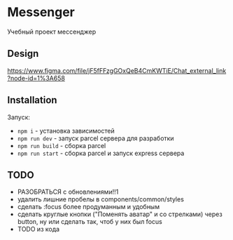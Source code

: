 # Messenger

Учебный проект мессенджер

## Design

https://www.figma.com/file/jF5fFFzgGOxQeB4CmKWTiE/Chat_external_link?node-id=1%3A658

## Installation

Запуск:

- `npm i` - установка зависимостей
- `npm run dev` - запуск parcel сервера для разработки
- `npm run build` - сборка parcel
- `npm run start` - сборка parcel и запуск express сервера

## TODO

- РАЗОБРАТЬСЯ с обновлениями!!1
- удалить лишние пробелы в components/common/styles
- сделать :focus более продуманным и удобным
- сделать круглые кнопки ("Поменять аватар" и со стрелками) через button, ну или сделать так, чтоб у них был focus
- TODO из кода
